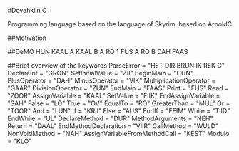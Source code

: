 #Dovahkiin C

Programming language based on the language of Skyrim, based on ArnoldC

##Motivation

##DeMO
HUN
KAAL A
KAAL B
A RO 1
FUS A RO B DAH
FAAS

##Brief overview of the keywords
ParseError = "HET DIR BRUNIIK REK C"
DeclareInt = "GRON"
SetInitialValue = "ZII"
BeginMain = "HUN"
PlusOperator = "DAH"
MinusOperator = "VIK"
MultiplicationOperator = "GAAR"
DivisionOperator = "ZUN"
EndMain = "FAAS"
Print = "FUS"
Read = "ZOOR"
AssignVariable = "KAAL"
SetValue = "FIIK"
EndAssignVariable = "SAH"
False = "LO"
True = "OV"
EqualTo = "RO"
GreaterThan = "MUL"
Or = "TOOR"
And = "LUN"
If = "KRII"
Else = "AUS"
EndIf = "FEIM"
While = "TIID"
EndWhile = "UL"
DeclareMethod = "DUR"
MethodArguments = "NEH"
Return = "DAAL"
EndMethodDeclaration = "VIIR"
CallMethod = "WULD"
NonVoidMethod = "NAH"
AssignVariableFromMethodCall = "KEST"
Modulo = "KLO"
